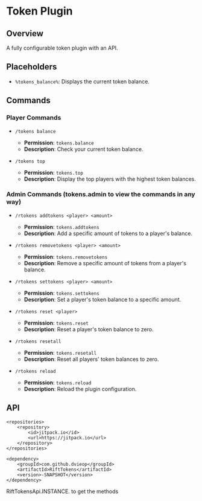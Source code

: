 # Token Plugin

## Overview

A fully configurable token plugin with an API.

## Placeholders
- `%tokens_balance%`: Displays the current token balance.

## Commands

### Player Commands
- `/tokens balance`
  - **Permission**: `tokens.balance`
  - **Description**: Check your current token balance.
  
- `/tokens top`
  - **Permission**: `tokens.top`
  - **Description**: Display the top players with the highest token balances.

### Admin Commands (tokens.admin to view the commands in any way)
- `/rtokens addtokens <player> <amount>`
  - **Permission**: `tokens.addtokens`
  - **Description**: Add a specific amount of tokens to a player's balance.

- `/rtokens removetokens <player> <amount>`
  - **Permission**: `tokens.removetokens`
  - **Description**: Remove a specific amount of tokens from a player's balance.

- `/rtokens settokens <player> <amount>`
  - **Permission**: `tokens.settokens`
  - **Description**: Set a player's token balance to a specific amount.

- `/rtokens reset <player>`
  - **Permission**: `tokens.reset`
  - **Description**: Reset a player's token balance to zero.

- `/rtokens resetall`
  - **Permission**: `tokens.resetall`
  - **Description**: Reset all players' token balances to zero.

- `/rtokens reload`
  - **Permission**: `tokens.reload`
  - **Description**: Reload the plugin configuration.

## API

	<repositories>
		<repository>
		    <id>jitpack.io</id>
		    <url>https://jitpack.io</url>
		</repository>
	</repositories>

	<dependency>
	    <groupId>com.github.dvieop</groupId>
	    <artifactId>RiftTokens</artifactId>
	    <version>-SNAPSHOT</version>
	</dependency>

 RiftTokensApi.INSTANCE. to get the methods

